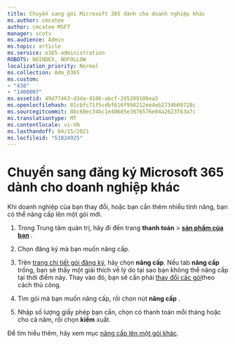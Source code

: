 ```yaml
---
title: Chuyển sang gói Microsoft 365 dành cho doanh nghiệp khác
ms.author: cmcatee
author: cmcatee-MSFT
manager: scotv
ms.audience: Admin
ms.topic: article
ms.service: o365-administration
ROBOTS: NOINDEX, NOFOLLOW
localization_priority: Normal
ms.collection: Adm_O365
ms.custom:
- "438"
- "1400007"
ms.assetid: 49d77463-d3da-4106-abcf-2d5209106ea2
ms.openlocfilehash: 81cbfc71f5cdbf616f998212ee4eb2734b09728c
ms.sourcegitcommit: 8bc60ec34bc1e40685e3976576e04a2623f63a7c
ms.translationtype: MT
ms.contentlocale: vi-VN
ms.lasthandoff: 04/15/2021
ms.locfileid: "51824925"
---
```

# <a name="switch-to-a-different-microsoft-365-for-business-subscription"></a>Chuyển sang đăng ký Microsoft 365 dành cho doanh nghiệp khác

Khi doanh nghiệp của bạn thay đổi, hoặc bạn cần thêm nhiều tính năng, bạn có thể nâng cấp lên một gói mới.
  
1. Trong Trung tâm quản trị, hãy đi đến trang **thanh toán** \> **[sản phẩm của bạn](https://go.microsoft.com/fwlink/p/?linkid=842054)** .

2. Chọn đăng ký mà bạn muốn nâng cấp.

3. Trên [trang chi tiết gói đăng ký](https://admin.microsoft.com/AdminPortal/Home#/subscriptions/webdirect%252F0dbaa202-d590-4529-98c2-a5e2ebaac702), hãy chọn **nâng cấp**.  Nếu tab **nâng cấp** trống, bạn sẽ thấy một giải thích về lý do tại sao bạn không thể nâng cấp tại thời điểm này. Thay vào đó, bạn sẽ cần phải [thay đổi các gói](https://docs.microsoft.com/microsoft-365/commerce/subscriptions/change-plans-manually?view=o365-worldwide)theo cách thủ công.

4. Tìm gói mà bạn muốn nâng cấp, rồi chọn nút **nâng cấp** .

5. Nhập số lượng giấy phép bạn cần, chọn có thanh toán mỗi tháng hoặc cho cả năm, rồi chọn **kiểm** xuất.

Để tìm hiểu thêm, hãy xem mục [nâng cấp lên một gói khác](https://docs.microsoft.com/microsoft-365/commerce/subscriptions/upgrade-to-different-plan).
